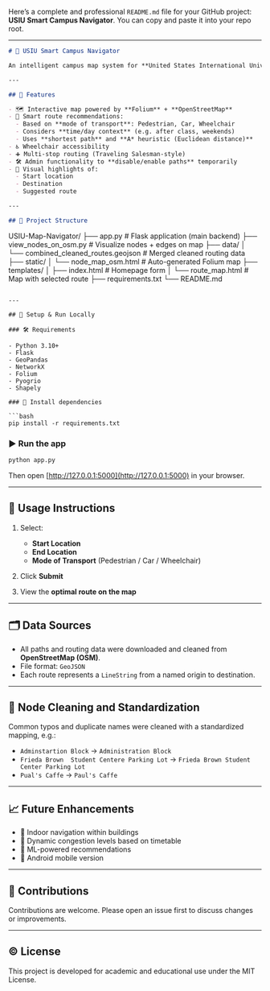 Here’s a complete and professional `README.md` file for your GitHub project: **USIU Smart Campus Navigator**. You can copy and paste it into your repo root.

---

```markdown
# 🧭 USIU Smart Campus Navigator

An intelligent campus map system for **United States International University - Africa (USIU-Africa)**. This application helps students, staff, and visitors find optimal routes between various buildings, gates, parking lots, sports fields, and more — whether walking, driving, or using a wheelchair.

---

## 📌 Features

- 🗺️ Interactive map powered by **Folium** + **OpenStreetMap**
- 🧠 Smart route recommendations:
  - Based on **mode of transport**: Pedestrian, Car, Wheelchair
  - Considers **time/day context** (e.g. after class, weekends)
  - Uses **shortest path** and **A* heuristic (Euclidean distance)**
- ♿ Wheelchair accessibility
- ➕ Multi-stop routing (Traveling Salesman-style)
- 🛠️ Admin functionality to **disable/enable paths** temporarily
- 📍 Visual highlights of:
  - Start location
  - Destination
  - Suggested route

---

## 📂 Project Structure

```

USIU-Map-Navigator/
├── app.py                       # Flask application (main backend)
├── view\_nodes\_on\_osm.py        # Visualize nodes + edges on map
├── data/
│   └── combined\_cleaned\_routes.geojson   # Merged cleaned routing data
├── static/
│   └── node\_map\_osm.html       # Auto-generated Folium map
├── templates/
│   ├── index.html              # Homepage form
│   └── route\_map.html          # Map with selected route
├── requirements.txt
└── README.md

````

---

## 🚀 Setup & Run Locally

### 🛠️ Requirements

- Python 3.10+
- Flask
- GeoPandas
- NetworkX
- Folium
- Pyogrio
- Shapely

### 🔽 Install dependencies

```bash
pip install -r requirements.txt
````

### ▶️ Run the app

```bash
python app.py
```

Then open [http://127.0.0.1:5000](http://127.0.0.1:5000) in your browser.

---

## 🧪 Usage Instructions

1. Select:

   * **Start Location**
   * **End Location**
   * **Mode of Transport** (Pedestrian / Car / Wheelchair)
2. Click **Submit**
3. View the **optimal route on the map**

---

## 🗂️ Data Sources

* All paths and routing data were downloaded and cleaned from **OpenStreetMap (OSM)**.
* File format: `GeoJSON`
* Each route represents a `LineString` from a named origin to destination.

---

## 🧹 Node Cleaning and Standardization

Common typos and duplicate names were cleaned with a standardized mapping, e.g.:

* `Adminstartion Block` → `Administration Block`
* `Frieda Brown  Student Centere Parking Lot` → `Frieda Brown Student Center Parking Lot`
* `Pual's Caffe` → `Paul's Caffe`

---

## 📈 Future Enhancements

* 🧭 Indoor navigation within buildings
* 📅 Dynamic congestion levels based on timetable
* 🧠 ML-powered recommendations
* 📱 Android mobile version

---

## 🤝 Contributions

Contributions are welcome. Please open an issue first to discuss changes or improvements.

---

## © License

This project is developed for academic and educational use under the MIT License.

```
